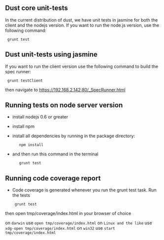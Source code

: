 Dust core unit-tests
------------------------
In the current distribution of dust, we have unit tests in jasmine for both the client and the nodejs version.
If you want to run the node.js version, use the following command:

     grunt test

Dust unit-tests using jasmine
-----------------------------
If you want to run the client version use the following command to build the spec runner:
 
     grunt testClient

then navigate to https://192.168.2.142:80/_SpecRunner.html

Running tests on node server version 
------------------------------------
* install nodejs 0.6 or greater 
* install npm
* install all dependencies by running in the package directory:

         npm install

* and then run this command in the terminal

         grunt test



Running code coverage report
----------------------------

* Code coverage is generated whenever you run the grunt test task. Run the tests

       grunt test


then open tmp/coverage/index.html in your browser of choice

on `darwin` use `open tmp/coverage/index.html`
on `Linux and the like` use `xdg-open tmp/coverage/index.html`
on `win32` use `start tmp/coverage/index.html`


